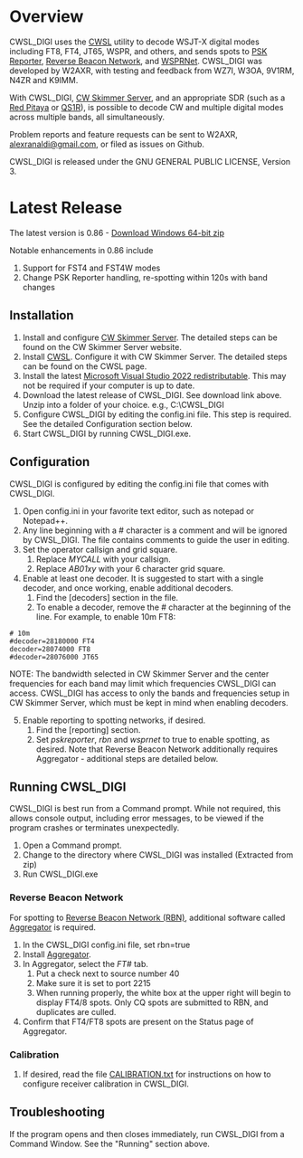 # Overview #

CWSL_DIGI uses the [CWSL](https://github.com/HrochL/CWSL) utility to decode WSJT-X digital modes including FT8, FT4, JT65, WSPR, and others, and sends spots to [PSK Reporter](https://www.pskreporter.info/pskmap.html), [Reverse Beacon Network](https://www.reversebeacon.net/), and [WSPRNet](https://www.wsprnet.org/drupal/wsprnet/map). CWSL_DIGI was developed by W2AXR, with testing and feedback from WZ7I, W3OA, 9V1RM, N4ZR and K9IMM.

With CWSL_DIGI, [CW Skimmer Server](http://www.dxatlas.com/SkimServer/), and an appropriate SDR (such as a [Red Pitaya](https://redpitaya.com/red-pitaya-for-radio-amateurs-sdr/) or [QS1R](https://www.ab9il.net/software-defined-radio/sdr2.html)), is possible to decode CW and multiple digital modes across multiple bands, all simultaneously.

Problem reports and feature requests can be sent to W2AXR, alexranaldi@gmail.com, or filed as issues on Github.

CWSL_DIGI is released under the GNU GENERAL PUBLIC LICENSE, Version 3.


# Latest Release #

The latest version is 0.86 - [Download Windows 64-bit zip](https://github.com/alexranaldi/CWSL_DIGI/archive/refs/tags/0.86.zip)

Notable enhancements in 0.86 include 
1. Support for FST4 and FST4W modes
2. Change PSK Reporter handling, re-spotting within 120s with band changes

## Installation ##

1. Install and configure [CW Skimmer Server](http://www.dxatlas.com/SkimServer/). The detailed steps can be found on the CW Skimmer Server website.
2. Install [CWSL](https://github.com/HrochL/CWSL). Configure it with CW Skimmer Server. The detailed steps can be found on the CWSL page.
3. Install the latest [Microsoft Visual Studio 2022 redistributable](https://aka.ms/vs/17/release/vc_redist.x64.exe). This may not be required if your computer is up to date.
4. Download the latest release of CWSL_DIGI. See download link above. Unzip into a folder of your choice. e.g., C:\CWSL_DIGI
5. Configure CWSL_DIGI by editing the config.ini file. This step is required. See the detailed Configuration section below.
6. Start CWSL_DIGI by running CWSL_DIGI.exe.

## Configuration ##

CWSL_DIGI is configured by editing the config.ini file that comes with CWSL_DIGI. 

1. Open config.ini in your favorite text editor, such as notepad or Notepad++.
2. Any line beginning with a # character is a comment and will be ignored by CWSL_DIGI. The file contains comments to guide the user in editing. 
3. Set the operator callsign and grid square.
    1. Replace *MYCALL* with your callsign.
    2. Replace *AB01xy* with your 6 character grid square.
4. Enable at least one decoder. It is suggested to start with a single decoder, and once working, enable additional decoders.
    1. Find the [decoders] section in the file.
    2. To enable a decoder, remove the # character at the beginning of the line. For example, to enable 10m FT8:
    
```
# 10m
#decoder=28180000 FT4
decoder=28074000 FT8
#decoder=28076000 JT65
```

NOTE: The bandwidth selected in CW Skimmer Server and the center frequencies for each band may limit which frequencies CWSL_DIGI can access. CWSL_DIGI has access to only the bands and frequencies setup in CW Skimmer Server, which must be kept in mind when enabling decoders.

5. Enable reporting to spotting networks, if desired.
    1. Find the [reporting] section.
    2. Set *pskreporter*, *rbn* and *wsprnet* to true to enable spotting, as desired. Note that Reverse Beacon Network additionally requires Aggregator - additional steps are detailed below.

## Running CWSL_DIGI ##

CWSL_DIGI is best run from a Command prompt. While not required, this allows console output, including error messages, to be viewed if the program crashes or terminates unexpectedly.

1. Open a Command prompt.
2. Change to the directory where CWSL_DIGI was installed (Extracted from zip)
3. Run CWSL_DIGI.exe


### Reverse Beacon Network ###

For spotting to [Reverse Beacon Network (RBN)](https://www.reversebeacon.net/index.php), additional software called [Aggregator](https://www.reversebeacon.net/pages/Aggregator+34) is required.

1. In the CWSL_DIGI config.ini file, set rbn=true
2. Install [Aggregator](https://www.reversebeacon.net/pages/Aggregator+34).
3. In Aggregator, select the *FT#* tab.
    1. Put a check next to source number 40
    2. Make sure it is set to port 2215
    3. When running properly, the white box at the upper right will begin to display FT4/8 spots. Only CQ spots are submitted to RBN, and duplicates are culled.
5. Confirm that FT4/FT8 spots are present on the Status page of Aggregator.


### Calibration ###

1. If desired, read the file [CALIBRATION.txt](./CALIBRATION.txt) for instructions on how to configure receiver calibration in CWSL_DIGI.


## Troubleshooting ##

If the program opens and then closes immediately, run CWSL_DIGI from a Command Window. See the "Running" section above.

